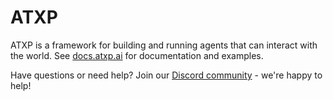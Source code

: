 # ATXP

ATXP is a framework for building and running agents that can interact with the world. See [docs.atxp.ai](https://docs.atxp.ai) for documentation and examples.

Have questions or need help? Join our [Discord community](https://discord.gg/FuJXHhe9aW) - we're happy to help!
